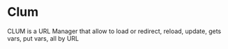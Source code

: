 # Clum
CLUM is a URL Manager that allow to load or redirect, reload, update, gets vars, put vars, all by URL

